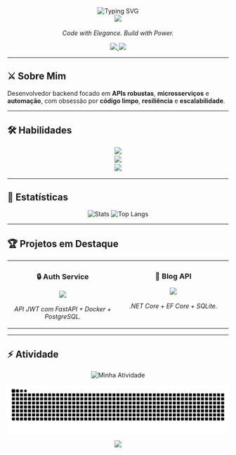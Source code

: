 <!-- ======== HEADER B&W / CHROME HEARTS VIBE ======== -->
<div align="center">
  <img src="https://readme-typing-svg.demolab.com?font=UnifrakturMaguntia&amp;size=42&amp;pause=1000&amp;color=FFFFFF&amp;background=000000&amp;center=true&amp;vCenter=true&amp;width=850&amp;lines=Guilherme+de+Oliveira+Santos;aka+saysxnts;Backend+Engineer" alt="Typing SVG" />
</div>

<div align="center">
  <img src="https://capsule-render.vercel.app/api?type=rect&amp;height=2&amp;color=000000&amp;section=header" />
</div>

<p align="center"><em>Code with Elegance. Build with Power.</em></p>

<p align="center">
  <a href="https://www.linkedin.com/in/guilhermedeoliveirasantos/">
    <img src="https://img.shields.io/badge/LinkedIn-000000?style=for-the-badge&amp;logo=linkedin&amp;logoColor=FFFFFF&amp;labelColor=000000" />
  </a>
  <a href="mailto:guilherme_oliveirass@outlook.com">
    <img src="https://img.shields.io/badge/Outlook-000000?style=for-the-badge&amp;logo=microsoft-outlook&amp;logoColor=FFFFFF&amp;labelColor=000000" />
  </a>
</p>

---

## ⚔️ Sobre Mim
Desenvolvedor backend focado em **APIs robustas**, **microsserviços** e **automação**, com obsessão por **código limpo**, **resiliência** e **escalabilidade**.

---

## 🛠️ Habilidades
<p align="center">
  <a href="https://skillicons.dev">
    <img src="https://skillicons.dev/icons?i=java,cs,python,go,js,html,css&amp;perline=7&amp;theme=dark" />
    <br/>
    <img src="https://skillicons.dev/icons?i=spring,dotnet,fastapi,flask,nodejs,react&amp;perline=6&amp;theme=dark" />
    <br/>
    <img src="https://skillicons.dev/icons?i=docker,postgres,mysql,sqlite,bash,git&amp;perline=6&amp;theme=dark" />
  </a>
</p>

---

## 🖤 Estatísticas
<div align="center">
  <img height="170" src="https://github-readme-stats.vercel.app/api?username=saysxnts&amp;show_icons=true&amp;include_all_commits=true&amp;count_private=true&amp;hide_border=true&amp;bg_color=000000&amp;title_color=FFFFFF&amp;text_color=FFFFFF&amp;icon_color=FFFFFF" alt="Stats"/>
  <img height="170" src="https://github-readme-stats.vercel.app/api/top-langs?username=saysxnts&amp;layout=compact&amp;langs_count=8&amp;hide_border=true&amp;bg_color=000000&amp;title_color=FFFFFF&amp;text_color=FFFFFF" alt="Top Langs"/>
</div>

---

## 🏆 Projetos em Destaque
<table width="100%">
  <tr>
    <td width="50%" valign="top">
      <h3 align="center">🔒 Auth Service</h3>
      <p align="center">
        <a href="https://github.com/saysxnts/auth-service" target="_blank">
          <img src="https://github-readme-stats.vercel.app/api/pin/?username=saysxnts&amp;repo=auth-service&amp;hide_border=true&amp;bg_color=000000&amp;title_color=FFFFFF&amp;text_color=FFFFFF" />
        </a>
      </p>
      <p align="center"><i>API JWT com FastAPI + Docker + PostgreSQL.</i></p>
    </td>
    <td width="50%" valign="top">
      <h3 align="center">📝 Blog API</h3>
      <p align="center">
        <a href="https://github.com/saysxnts/BlogApi" target="_blank">
          <img src="https://github-readme-stats.vercel.app/api/pin/?username=saysxnts&amp;repo=BlogApi&amp;hide_border=true&amp;bg_color=000000&amp;title_color=FFFFFF&amp;text_color=FFFFFF" />
        </a>
      </p>
      <p align="center"><i>.NET Core + EF Core + SQLite.</i></p>
    </td>
  </tr>
</table>

---

## ⚡ Atividade
<div align="center">
  <img
    src="https://github-readme-activity-graph.vercel.app/graph?username=saysxnts&amp;bg_color=000000&amp;color=FFFFFF&amp;line=FFFFFF&amp;point=FFFFFF&amp;area=true&amp;hide_border=true&amp;custom_title=Minha%20Atividade%20(B%26W)"
    height="300"
    alt="Minha Atividade"
  />
</div>

<p align="center">
  <img src="https://raw.githubusercontent.com/saysxnts/saysxnts/output/github-contribution-grid-snake-dark.svg" alt="snake" />
</p>

<div align="center">
  <img src="https://capsule-render.vercel.app/api?type=waving&amp;height=100&amp;color=000000&amp;section=footer&amp;fontColor=FFFFFF" />
</div>